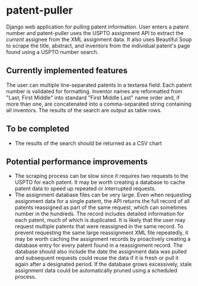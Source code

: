# patent-puller
Django web application for pulling patent information. User enters a patent number and patent-puller uses the USPTO assignment API to extract the *current* assignee from the XML assignment data. It also uses Beautiful Soup to scrape the title, abstract, and inventors from the individual patent's page found using a USPTO number search.
## Currently implemented features
The user can multiple line-separated patents in a textarea field. Each patent number  is validated for formatting. Inventor names are reformatted from "Last; First Middle" into standard "First Middle Last" name order and, if more than one, are concatenated into a comma-separated string containing all inventors. The results of the search are output as table rows.
## To be completed
* The results of the search should be returned as a CSV chart
## Potential performance improvements
* The scraping process can be slow since it requires two requests to the USPTO for each patent. It may be worth creating a database to cache patent data to speed up repeated or interrupted requests. 
* The assignment database files can be very large. Even when requesting assignment data for a single patent, the API returns the full record of all  patents reassigned as part of the same request, which can sometimes number in the hundreds. The record includes detailed information for each patent, much of which is duplicated. It is likely that the user may request multiple patents that were reassigned in the same record. To prevent requesting the same large reassignment XML file repeatedly, it may be worth caching the assignment records by proactively creating a database entry for every patent found in a reassignment record. The database should also include the date the assignment data was pulled and subsequent requests could reuse the data if it is fresh or pull it again after a designated period. If the database grows excessively, stale assignment data could be automatically pruned using a scheduled process.
